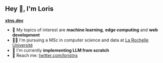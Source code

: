 ## Hey 👋, I'm Loris

**[xtns.dev](https://xtns.dev)**

- 🤖 My topics of interest are **machine learning**, **edge computing** and **web development**
- 👨‍🎓 I'm pursuing a MSc in computer science and data at [La Rochelle Université](https://www.univ-larochelle.fr/en/)
- 🧪 I'm currently **implementing LLM from scratch**
- 💬 Reach me: [twitter.com/loristns](https://twitter.com/loristns)
